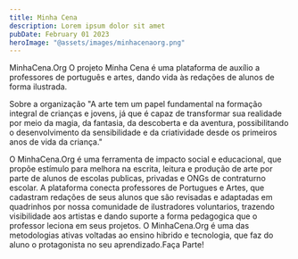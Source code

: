```yaml
---
title: Minha Cena
description: Lorem ipsum dolor sit amet
pubDate: February 01 2023
heroImage: "@assets/images/minhacenaorg.png"
---
```

MinhaCena.Org
O projeto Minha Cena é uma plataforma de auxílio a professores de português e artes, dando vida às redações de alunos de forma ilustrada.

Sobre a organização
"A arte tem um papel fundamental na formação integral de crianças e jovens, já que é capaz de transformar sua realidade por meio da magia, da fantasia, da descoberta e da aventura, possibilitando o desenvolvimento da sensibilidade e da criatividade desde os primeiros anos de vida da criança."

O MinhaCena.Org é uma ferramenta de impacto social e educacional, que propõe estímulo para melhora na escrita, leitura e produção de arte por parte de alunos de escolas publicas, privadas e ONGs de contraturno escolar. A plataforma conecta professores de Portugues e Artes, que cadastram redações de seus alunos que são revisadas e adaptadas em quadrinhos por nossa comunidade de ilustradores voluntarios, trazendo visibilidade aos artistas e dando suporte a forma pedagogica que o professor leciona em seus projetos. O MinhaCena.Org é uma das metodologias ativas voltadas ao ensino hibrido e tecnologia, que faz do aluno o protagonista no seu aprendizado.Faça Parte!